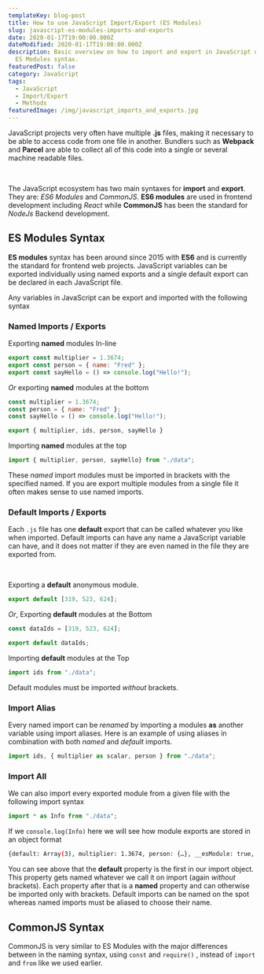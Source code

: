 ```yaml
---
templateKey: blog-post
title: How to use JavaScript Import/Export (ES Modules)
slug: javascript-es-modules-imports-and-exports
date: 2020-01-17T19:00:00.000Z
dateModified: 2020-01-17T19:00:00.000Z
description: Basic overview on how to import and export in JavaScript using the
  ES Modules syntax.
featuredPost: false
category: JavaScript
tags:
  - JavaScript
  - Import/Export
  - Methods
featuredImage: /img/javascript_imports_and_exports.jpg
---
```

JavaScript projects very often have multiple **.js** files, making it necessary to be able to access code from one file in another. Bundlers such as **Webpack** and **Parcel** are able to collect all of this code into a single or several machine readable files.  

  &nbsp;  

The JavaScript ecosystem has two main syntaxes for **import** and **export**. They are: *ES6 Modules* and *CommonJS*. **ES6 modules** are used in frontend development including *React* while **CommonJS** has been the standard for *NodeJs* Backend development.

## ES Modules Syntax

**ES modules** syntax has been around since 2015 with **ES6** and is currently the standard for frontend web projects. JavaScript variables can be exported individually using named exports and a single default export can be declared in each JavaScript file.

Any variables in JavaScript can be export and imported with the following syntax

### Named Imports / Exports

Exporting **named** modules In-line

```javascript
export const multiplier = 1.3674;
export const person = { name: "Fred" };
export const sayHello = () => console.log("Hello!");
```

*Or* exporting **named** modules at the bottom

```javascript
const multiplier = 1.3674;
const person = { name: "Fred" };
const sayHello = () => console.log("Hello!");

export { multiplier, ids, person, sayHello }
```

Importing **named** modules at the top

```javascript
import { multiplier, person, sayHello} from "./data";
```

These *named* import modules must be imported in brackets with the specified named. If you are export multiple modules from a single file it often makes sense to use named imports.

### Default Imports / Exports

Each `.js` file has one **default** export that can be called whatever you like when imported. Default imports can have any name a JavaScript variable can have, and it does not matter if they are even named in the file they are exported from.

&nbsp;

Exporting a **default** anonymous module.

```javascript
export default [319, 523, 624];
```

*Or*, Exporting **default** modules at the Bottom

```javascript
const dataIds = [319, 523, 624];

export default dataIds;
```

Importing **default** modules at the Top

```javascript
import ids from "./data";
```

Default modules must be imported *without* brackets.

### Import Alias

Every named import can be *renamed* by importing a modules **as** another variable using import aliases. Here is an example of using aliases in combination with both *named* and *default* imports.

```javascript
import ids, { multiplier as scalar, person } from "./data";
```

### Import All

We can also import every exported module from a given file with the following import syntax

```javascript
import * as Info from "./data";
```

If we `console.log(Info)` here we will see how module exports are stored in an object format

```bash
{default: Array(3), multiplier: 1.3674, person: {…}, __esModule: true, sayHello: ƒ}
```

You can see above that the **default** property is the first in our import object. This property gets named whatever we call it on import (again *without* brackets). Each property after that is a **named** property and can otherwise be imported only with brackets. Default imports can be named on the spot whereas named imports must be aliased to choose their name.

## CommonJS Syntax

CommonJS is very similar to ES Modules with the major differences between in the naming syntax, using `const` and `require()` , instead of `import` and `from` like we used earlier.